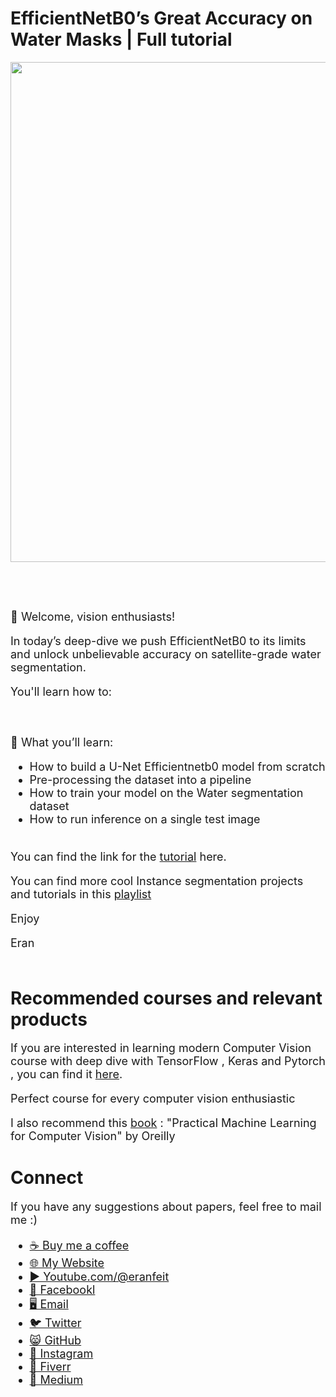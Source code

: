 # EfficientNetB0’s Great Accuracy on Water Masks | Full tutorial
<p align="center">
  <img width="800" src="EfficientNetB0 - How to segment Satellite water images.png" "image">
</p>

##
<br/><br/> 

<font size= "4" >
🚀 Welcome, vision enthusiasts!

In today’s deep-dive we push EfficientNetB0 to its limits and unlock unbelievable accuracy on satellite-grade water segmentation.

You'll learn how to:

<br/><br/> 
🔹 What you’ll learn:

- How to build a U-Net Efficientnetb0 model from scratch
- Pre-processing the dataset into a pipeline
- How to train your model on the Water segmentation dataset 
- How to run inference on a single test image
<br/><br/> 

You can find the link for the [tutorial](https://youtu.be/VUjvfI1oGpE) here. 

You can find more cool Instance segmentation projects and tutorials in this  [playlist](https://www.youtube.com/playlist?list=PLdkryDe59y4Y24C9LW1AjffKmgGUyaInz)


Enjoy

Eran
<br/><br/> 

</font>

# Recommended courses and relevant products 
<font size= "4" >

If you are interested in learning modern Computer Vision course with deep dive with TensorFlow , Keras and Pytorch , you can find it [here](http://bit.ly/3HeDy1V).

Perfect course for every computer vision enthusiastic

I also recommend this [book](https://amzn.to/3GBMNLC) : "Practical Machine Learning for Computer Vision" by Oreilly 


</font>

# Connect

<font size= "4" >
If you have any suggestions about papers, feel free to mail me :)

- [☕ Buy me a coffee](https://ko-fi.com/eranfeit)
- [🌐 My Website](https://eranfeit.net)
- [▶️ Youtube.com/@eranfeit](https://www.youtube.com/channel/UCTiWJJhaH6BviSWKLJUM9sg)
- [🐙 Facebookl](https://www.facebook.com/groups/3080601358933585)
- [🖥️ Email](mailto:feitgemel@gmail.com)
- [🐦 Twitter](https://twitter.com/eran_feit )
- [😸 GitHub](https://github.com/feitgemel)
- [📸 Instagram](https://www.instagram.com/eran_feit/)
- [🤝 Fiverr ](https://www.fiverr.com/s/mB3Pbb)
- [📝 Medium ](https://medium.com/@feitgemel)


</font>


